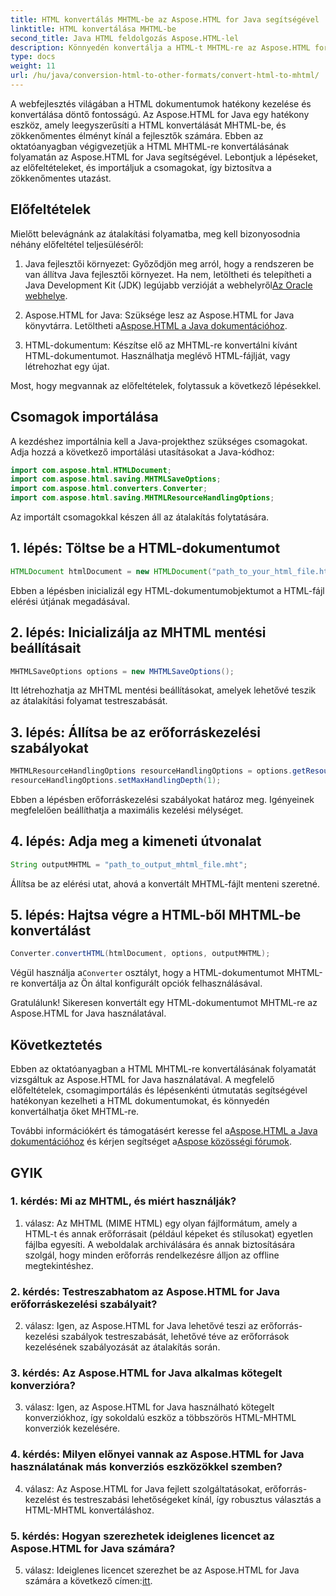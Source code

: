 ```yaml
---
title: HTML konvertálás MHTML-be az Aspose.HTML for Java segítségével
linktitle: HTML konvertálása MHTML-be
second_title: Java HTML feldolgozás Aspose.HTML-lel
description: Könnyedén konvertálja a HTML-t MHTML-re az Aspose.HTML for Java segítségével. Kövesse lépésenkénti útmutatónkat a hatékony HTML-MHTML konvertálás érdekében.
type: docs
weight: 11
url: /hu/java/conversion-html-to-other-formats/convert-html-to-mhtml/
---
```

A webfejlesztés világában a HTML dokumentumok hatékony kezelése és konvertálása döntő fontosságú. Az Aspose.HTML for Java egy hatékony eszköz, amely leegyszerűsíti a HTML konvertálását MHTML-be, és zökkenőmentes élményt kínál a fejlesztők számára. Ebben az oktatóanyagban végigvezetjük a HTML MHTML-re konvertálásának folyamatán az Aspose.HTML for Java segítségével. Lebontjuk a lépéseket, az előfeltételeket, és importáljuk a csomagokat, így biztosítva a zökkenőmentes utazást.

## Előfeltételek

Mielőtt belevágnánk az átalakítási folyamatba, meg kell bizonyosodnia néhány előfeltétel teljesüléséről:

1. Java fejlesztői környezet: Győződjön meg arról, hogy a rendszeren be van állítva Java fejlesztői környezet. Ha nem, letöltheti és telepítheti a Java Development Kit (JDK) legújabb verzióját a webhelyről[Az Oracle webhelye](https://www.oracle.com/java/technologies/javase-downloads.html).

2.  Aspose.HTML for Java: Szüksége lesz az Aspose.HTML for Java könyvtárra. Letöltheti a[Aspose.HTML a Java dokumentációhoz](https://reference.aspose.com/html/java/).

3. HTML-dokumentum: Készítse elő az MHTML-re konvertálni kívánt HTML-dokumentumot. Használhatja meglévő HTML-fájlját, vagy létrehozhat egy újat.

Most, hogy megvannak az előfeltételek, folytassuk a következő lépésekkel.

## Csomagok importálása

A kezdéshez importálnia kell a Java-projekthez szükséges csomagokat. Adja hozzá a következő importálási utasításokat a Java-kódhoz:

```java
import com.aspose.html.HTMLDocument;
import com.aspose.html.saving.MHTMLSaveOptions;
import com.aspose.html.converters.Converter;
import com.aspose.html.saving.MHTMLResourceHandlingOptions;
```

Az importált csomagokkal készen áll az átalakítás folytatására.

## 1. lépés: Töltse be a HTML-dokumentumot

```java
HTMLDocument htmlDocument = new HTMLDocument("path_to_your_html_file.html");
```

Ebben a lépésben inicializál egy HTML-dokumentumobjektumot a HTML-fájl elérési útjának megadásával.

## 2. lépés: Inicializálja az MHTML mentési beállításait

```java
MHTMLSaveOptions options = new MHTMLSaveOptions();
```

Itt létrehozhatja az MHTML mentési beállításokat, amelyek lehetővé teszik az átalakítási folyamat testreszabását.

## 3. lépés: Állítsa be az erőforráskezelési szabályokat

```java
MHTMLResourceHandlingOptions resourceHandlingOptions = options.getResourceHandlingOptions();
resourceHandlingOptions.setMaxHandlingDepth(1);
```

Ebben a lépésben erőforráskezelési szabályokat határoz meg. Igényeinek megfelelően beállíthatja a maximális kezelési mélységet.

## 4. lépés: Adja meg a kimeneti útvonalat

```java
String outputMHTML = "path_to_output_mhtml_file.mht";
```

Állítsa be az elérési utat, ahová a konvertált MHTML-fájlt menteni szeretné.

## 5. lépés: Hajtsa végre a HTML-ből MHTML-be konvertálást

```java
Converter.convertHTML(htmlDocument, options, outputMHTML);
```

 Végül használja a`Converter` osztályt, hogy a HTML-dokumentumot MHTML-re konvertálja az Ön által konfigurált opciók felhasználásával.

Gratulálunk! Sikeresen konvertált egy HTML-dokumentumot MHTML-re az Aspose.HTML for Java használatával.

## Következtetés

Ebben az oktatóanyagban a HTML MHTML-re konvertálásának folyamatát vizsgáltuk az Aspose.HTML for Java használatával. A megfelelő előfeltételek, csomagimportálás és lépésenkénti útmutatás segítségével hatékonyan kezelheti a HTML dokumentumokat, és könnyedén konvertálhatja őket MHTML-re.

 További információkért és támogatásért keresse fel a[Aspose.HTML a Java dokumentációhoz](https://reference.aspose.com/html/java/) és kérjen segítséget a[Aspose közösségi fórumok](https://forum.aspose.com/).

## GYIK

### 1. kérdés: Mi az MHTML, és miért használják?

1. válasz: Az MHTML (MIME HTML) egy olyan fájlformátum, amely a HTML-t és annak erőforrásait (például képeket és stílusokat) egyetlen fájlba egyesíti. A weboldalak archiválására és annak biztosítására szolgál, hogy minden erőforrás rendelkezésre álljon az offline megtekintéshez.

### 2. kérdés: Testreszabhatom az Aspose.HTML for Java erőforráskezelési szabályait?

2. válasz: Igen, az Aspose.HTML for Java lehetővé teszi az erőforrás-kezelési szabályok testreszabását, lehetővé téve az erőforrások kezelésének szabályozását az átalakítás során.

### 3. kérdés: Az Aspose.HTML for Java alkalmas kötegelt konverzióra?

3. válasz: Igen, az Aspose.HTML for Java használható kötegelt konverziókhoz, így sokoldalú eszköz a többszörös HTML-MHTML konverziók kezelésére.

### 4. kérdés: Milyen előnyei vannak az Aspose.HTML for Java használatának más konverziós eszközökkel szemben?

4. válasz: Az Aspose.HTML for Java fejlett szolgáltatásokat, erőforrás-kezelést és testreszabási lehetőségeket kínál, így robusztus választás a HTML-MHTML konvertáláshoz.

### 5. kérdés: Hogyan szerezhetek ideiglenes licencet az Aspose.HTML for Java számára?

5. válasz: Ideiglenes licencet szerezhet be az Aspose.HTML for Java számára a következő címen:[itt](https://purchase.aspose.com/temporary-license/).